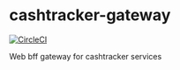 # cashtracker-gateway

[![CircleCI](https://circleci.com/gh/dbohry/cashtracker-gateway.svg?style=svg)](https://circleci.com/gh/dbohry/cashtracker-gateway)

Web bff gateway for cashtracker services
